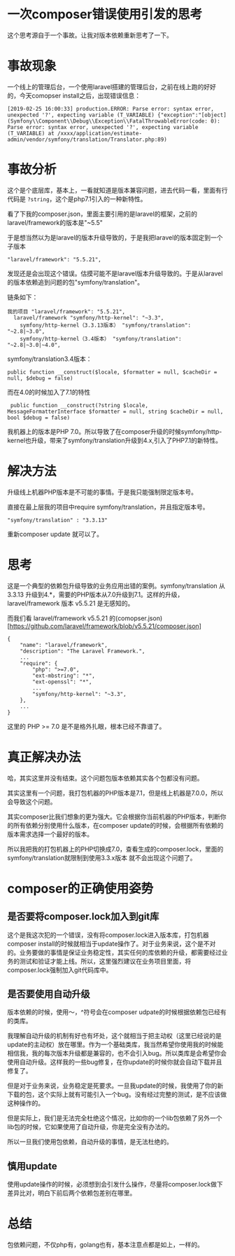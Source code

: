 # 一次composer错误使用引发的思考

这个思考源自于一个事故。让我对版本依赖重新思考了一下。

# 事故现象

一个线上的管理后台，一个使用laravel搭建的管理后台，之前在线上跑的好好的，今天comopser install之后，出现错误信息：
```
[2019-02-25 16:00:33] production.ERROR: Parse error: syntax error, unexpected '?', expecting variable (T_VARIABLE) {"exception":"[object] (Symfony\\Component\\Debug\\Exception\\FatalThrowableError(code: 0): Parse error: syntax error, unexpected '?', expecting variable (T_VARIABLE) at /xxxx/application/estimate-admin/vendor/symfony/translation/Translator.php:89)
```

# 事故分析

这个是个底层库，基本上，一看就知道是版本兼容问题，进去代码一看，里面有行代码是 `?string`，这个是php7.1引入的一种新特性。

看了下我的composer.json，里面主要引用的是laravel的框架，之前的laravel/framework的版本是"~5.5"

于是想当然以为是laravel的版本升级导致的，于是我把laravel的版本固定到一个子版本
```
"laravel/framework": "5.5.21",
```

发现还是会出现这个错误。估摸可能不是laravel版本升级导致的。于是从laravel的版本依赖追到问题的包"symfony/translation"。

链条如下：

```
我的项目 "laravel/framework": "5.5.21",
  laravel/framework "symfony/http-kernel": "~3.3",
    symfony/http-kernel（3.3.13版本） "symfony/translation": "~2.8|~3.0",
    symfony/http-kernel（3.4版本） "symfony/translation": "~2.8|~3.0|~4.0",
```
symfony/translation3.4版本：
```
public function __construct($locale, $formatter = null, $cacheDir = null, $debug = false)
```

而在4.0的时候加入了7.1的特性
```
 public function __construct(?string $locale, MessageFormatterInterface $formatter = null, string $cacheDir = null, bool $debug = false)
```

我机器上的版本是PHP 7.0。所以导致了在composer升级的时候symfony/http-kernel也升级，带来了symfony/translation升级到4.x,引入了PHP7.1的新特性。


# 解决方法

升级线上机器PHP版本是不可能的事情。于是我只能强制限定版本号。

直接在最上层我的项目中require symfony/translation，并且指定版本号。

```
"symfony/translation" : "3.3.13"
```

重新composer update 就可以了。

# 思考

这是一个典型的依赖包升级导致的业务应用出错的案例。symfony/translation 从 3.3.13 升级到4.\*，需要的PHP版本从7.0升级到7.1。这样的升级，laravel/framework 版本 v5.5.21 是无感知的。

而我们看 laravel/framework v5.5.21 的(comopser.json)[https://github.com/laravel/framework/blob/v5.5.21/composer.json]
```
{
    "name": "laravel/framework",
    "description": "The Laravel Framework.",
    ...
    "require": {
        "php": ">=7.0",
        "ext-mbstring": "*",
        "ext-openssl": "*",
        ...
        "symfony/http-kernel": "~3.3",
    },
    ...
}
```

这里的 PHP >= 7.0 是不是格外扎眼，根本已经不靠谱了。

# 真正解决办法

哈，其实这里并没有结束。这个问题包版本依赖其实各个包都没有问题。

其实这里有一个问题，我打包机器的PHP版本是7.1，但是线上机器是7.0.0，所以会导致这个问题。

其实composer比我们想象的更为强大。它会根据你当前机器的PHP版本，判断你的所有依赖分别使用什么版本，在composer update的时候，会根据所有依赖的版本需求选择一个最好的版本。

所以我把我的打包机器上的PHP切换成7.0，查看生成的composer.lock，里面的symfony/translation就限制到使用3.3.x版本 就不会出现这个问题了。

# composer的正确使用姿势

## 是否要将composer.lock加入到git库

这个是我这次犯的一个错误，没有将composer.lock进入版本库，打包机器composer install的时候就相当于update操作了。对于业务来说，这个是不对的。业务要做的事情是保证业务稳定性，其实任何的库依赖的升级，都需要经过业务的测试和验证才能上线。所以，这里强烈建议在业务项目里面，将composer.lock强制加入git代码库中。

## 是否要使用自动升级

版本依赖的时候，使用～，^符号会在composer udpate的时候根据依赖包已经有的类库。

我理解自动升级的机制有好也有坏处，这个就相当于把主动权（这里已经说的是update的主动权）放在哪里。作为一个基础类库，我当然希望你使用我的时候能相信我，我的每次版本升级都是兼容的，也不会引入bug。所以类库是会希望你会使用自动升级。这样我的一些bug修复，在你update的时候你就会自动下载并且修复了。

但是对于业务来说，业务稳定是死要求。一旦我update的时候，我使用了你的新下载的包，这个实际上就有可能引入一个bug。没有经过完整的测试，是不应该做这种操作的。

但是实际上，我们是无法完全杜绝这个情况，比如你的一个lib包依赖了另外一个lib包的时候，它如果使用了自动升级，你是完全没有办法的。

所以一旦我们使用包依赖，自动升级的事情，是无法杜绝的。

## 慎用update

使用update操作的时候，必须想到会引发什么操作，尽量将composer.lock做下差异比对，明白下前后两个依赖包差别在哪里。

# 总结

包依赖问题，不仅php有，golang也有，基本注意点都是如上，一样的。
